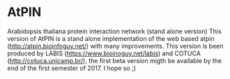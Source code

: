 # AtPIN
Arabidopsis thaliana protein interaction network (stand alone version)
This version of AtPIN is a stand alone implementation of the web based atpin (http://atpin.bioinfoguy.net/) with many improvements.
This version is been produced by LABIS (https://www.bioinoguy.net/labis) and COTUCA (http://cotuca.unicamp.br/), the first beta version migth be available by the end of the first semester of 2017. I hope so ;)
